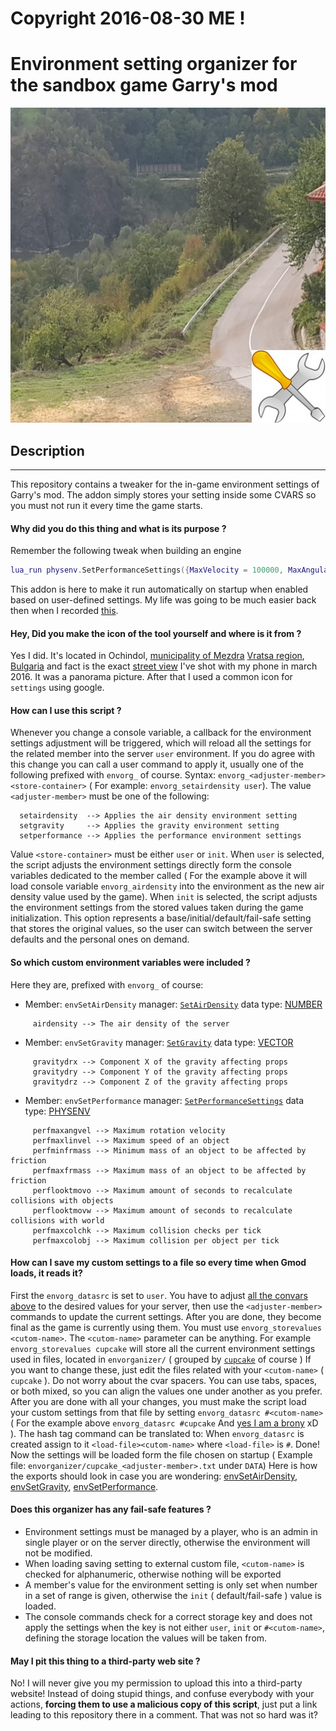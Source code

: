 # **Copyright 2016-08-30 ME !**

# **Environment setting organizer for the sandbox game Garry's mod**

![EnvironmentOrganizer](https://github.com/dvdvideo1234/EnvironmentOrganizer/blob/master/data/pictures/icon.jpg)

## Description
----------
This repository contains a tweaker for the in-game environment settings of Garry's mod.
The addon simply stores your setting inside some CVARS so you must not run it every time
the game starts.

#### Why did you do this thing and what is its purpose ?
Remember the following tweak when building an engine
```lua
lua_run physenv.SetPerformanceSettings({MaxVelocity = 100000, MaxAngularVelocity = 360000, MaxCollisionsPerObjectPerTimestep = 30, MaxCollisionChecksPerTimestep = 750})
```
This addon is here to make it run automatically on startup when enabled based on user-defined settings.
My life was going to be much easier back then when I recorded [this](https://www.youtube.com/watch?v=herJj_aRJvY).

#### Hey, Did you make the icon of the tool yourself and where is it from ?
Yes I did. It's located in Ochindol, [municipality of Mezdra](https://www.mezdra.bg/) [Vratsa region][ref-vratsa], [Bulgaria](https://en.wikipedia.org/wiki/Bulgaria) and fact is the exact [street view](https://www.google.bg/maps/@43.0882408,23.4751913,3a,75y,177.71h,81.92t/data=!3m6!1e1!3m4!1ssN4kRVgtbcKK_SVxgQ_SsQ!2e0!7i13312!8i6656?hl=en)
I've shot with my phone in march 2016. It was a panorama picture. After that I used a common icon for `settings` using google.

#### How can I use this script ?
Whenever you change a console variable, a callback for the environment settings adjustment will be triggered,
which will reload all the settings for the related member into the server `user` environment. If you do agree
with this change you can call a user command to apply it, usually one of the following prefixed  with `envorg_` of course.
Syntax: `envorg_<adjuster-member> <store-container>` ( For example: `envorg_setairdensity user`).
The value `<adjuster-member>` must be one of the following:
```
  setairdensity  --> Applies the air density environment setting
  setgravity     --> Applies the gravity environment setting
  setperformance --> Applies the performance environment settings
```
Value `<store-container>` must be either `user` or `init`. When `user` is selected,
the script adjusts the environment settings directly form the console variables
dedicated to the member called ( For the example above it will load console variable
`envorg_airdensity` into the environment as the new air density value used by the game).
When `init` is selected, the script adjusts the environment settings from the stored values
taken during the game initialization. This option represents a base/initial/default/fail-safe setting
that stores the original values, so the user can switch between the server defaults and the personal
ones on demand.

#### So which custom environment variables were included ?
Here they are, prefixed with `envorg_` of course:

 *  Member: `envSetAirDensity` manager: [`SetAirDensity`](https://wiki.garrysmod.com/page/physenv/SetAirDensity)
data type: [NUMBER](https://wiki.garrysmod.com/page/Category:number)
```
     airdensity --> The air density of the server
```
 *  Member: `envSetGravity` manager: [`SetGravity`](https://wiki.garrysmod.com/page/physenv/SetGravity)
data type: [VECTOR](https://wiki.garrysmod.com/page/Category:Vector)
```
     gravitydrx --> Component X of the gravity affecting props
     gravitydry --> Component Y of the gravity affecting props
     gravitydrz --> Component Z of the gravity affecting props
```
 *  Member: `envSetPerformance` manager: [`SetPerformanceSettings`](https://wiki.garrysmod.com/page/physenv/SetPerformanceSettings)
data type: [PHYSENV](https://wiki.garrysmod.com/page/Category:physenv)
```
     perfmaxangvel --> Maximum rotation velocity
     perfmaxlinvel --> Maximum speed of an object
     perfminfrmass --> Minimum mass of an object to be affected by friction
     perfmaxfrmass --> Maximum mass of an object to be affected by friction
     perflooktmovo --> Maximum amount of seconds to recalculate collisions with objects
     perflooktmovw --> Maximum amount of seconds to recalculate collisions with world
     perfmaxcolchk --> Maximum collision checks per tick
     perfmaxcolobj --> Maximum collision per object per tick
```
#### How can I save my custom settings to a file so every time when Gmod loads, it reads it?
First the `envorg_datasrc` is set to `user`. You have to adjust
[all the convars above](https://github.com/dvdvideo1234/EnvironmentOrganizer#so-which-custom-environment-variables-were-included-) to the desired values for your server,
then use the `<adjuster-member>` commands to update the current settings. After you are done, they become
final as the game is currently using them. You must use `envorg_storevalues <cutom-name>`. The
`<cutom-name>` parameter can be anything. For example `envorg_storevalues cupcake` will store all
the current environment settings used in files, located in `envorganizer/` ( grouped by [`cupcake`](https://www.equestriadaily.com/) of course ) If you want to change these, just edit the files related with your `<cutom-name>` ( `cupcake` ). Do not worry
about the cvar spacers. You can use tabs, spaces, or both mixed, so you can align the values one under another
as you prefer. After you are done with all your changes, you must make the script load your custom settings
from that file by setting `envorg_datasrc #<cutom-name>` ( For the example above `envorg_datasrc #cupcake`
And [yes I am a brony](https://xxnightmaremoonxx.de/vweb/) xD ). The hash tag command can be translated
to: When `envorg_datasrc` is created assign to it `<load-file><cutom-name>` where `<load-file>` is `#`.
Done! Now the settings will be loaded form the file chosen on startup
( Example file: `envorganizer/cupcake_<adjuster-member>.txt` under `DATA`)
Here is how the exports should look in case you are wondering:
[envSetAirDensity](https://raw.githubusercontent.com/dvdvideo1234/EnvironmentOrganizer/master/data/envorganizer/maglev_envSetAirDensity.txt),
[envSetGravity](https://raw.githubusercontent.com/dvdvideo1234/EnvironmentOrganizer/master/data/envorganizer/maglev_envSetGravity.txt),
[envSetPerformance](https://raw.githubusercontent.com/dvdvideo1234/EnvironmentOrganizer/master/data/envorganizer/maglev_envSetPerformance.txt).

#### Does this organizer has any fail-safe features ?
 - Environment settings must be managed by a player, who is an admin in single player or on the server directly, otherwise the environment will not be modified.
 - When loading saving setting to external custom file, `<cutom-name>` is checked for alphanumeric, otherwise nothing will be exported
 - A member's value for the environment setting is only set when number in a set of range is given, otherwise the `init` ( default/fail-safe ) value is loaded.
 - The console commands check for a correct storage key and does not apply the settings when the key
     is not either `user`, `init` or `#<cutom-name>`, defining the storage location the values will be taken from.

#### May I pit this thing to a third-party web site ?
No! I will never give you my permission to upload this into a third-party website!
Instead of doing stupid things, and confuse everybody with your actions, **forcing them to use a malicious copy
of this script**, just put a link leading to this repository there in a comment. That was not so hard was it?

[ref-vratsa]: https://www.google.com/maps/place/Vraca/@43.3932066,23.3010897,9.28z/data=!4m5!3m4!1s0x40ab6c5c9309a44b:0x300a01269bf4dc0!8m2!3d43.2101806!4d23.552921
